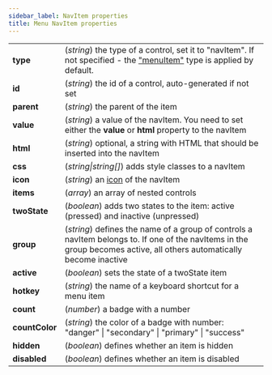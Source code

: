 ```yaml
---
sidebar_label: NavItem properties
title: Menu NavItem properties
---
```


<table>
	<tbody>
        <tr>
			<td><b>type</b></td>
			<td>(<i>string</i>) the type of a control, set it to "navItem". If not specified - the <a href="../../menu/configuring_menu_items#menuitem">"menuItem"</a> type is applied by default.</td>
		</tr>
        <tr>
			<td><b>id</b></td>
			<td>(<i>string</i>) the id of a control, auto-generated if not set</td>
		</tr>
		<tr>
			<td><b>parent</b></td>
			<td>(<i>string</i>) the parent of the item</td>
		</tr>
		<tr>
			<td><b>value</b></td>
			<td>(<i>string</i>) a value of the navItem. You need to set either the <b>value</b> or <b>html</b> property to the navItem</td>
		</tr>
		<tr>
			<td><b>html</b></td>
			<td>(<i>string</i>) optional, a string with HTML that should be inserted into the navItem</td>
		</tr>
		<tr>
			<td><b>css</b></td>
			<td>(<i>string|string[]</i>) adds style classes to a navItem</td>
		</tr>
		<tr>
			<td><b>icon</b></td>
			<td>(<i>string</i>) an <a href="../../menu/fa_icons">icon</a> of the navItem</td>
		</tr>
		<tr>
			<td><b>items</b></td>
			<td>(<i>array</i>) an array of nested controls</td>
		</tr>
		<tr>
			<td><b>twoState</b></td>
			<td>(<i>boolean</i>) adds two states to the item: active (pressed) and inactive (unpressed)</td>
		</tr>
		<tr>
			<td><b>group</b></td>
			<td>(<i>string</i>) defines the name of a group of controls a navItem belongs to. If one of the navItems in the group becomes active, all others automatically become inactive</td>
		</tr>
		<tr>
			<td><b>active</b></td>
			<td>(<i>boolean</i>) sets the state of a twoState item</td>
		</tr>
		<tr>
			<td><b>hotkey</b></td>
			<td>(<i>string</i>) the name of a keyboard shortcut for a menu item</td>
		</tr>
        <tr>
			<td><b>count</b></td>
			<td>(<i>number</i>) a badge with a number</td>
		</tr>
        <tr>
			<td><b>countColor</b></td>
			<td>(<i>string</i>) the color of a badge with number: "danger" | "secondary" | "primary" | "success" </td>
		</tr>
        <tr>
			<td><b>hidden</b></td>
			<td>(<i>boolean</i>) defines whether an item is hidden</td>
		</tr>
		<tr>
			<td><b>disabled</b></td>
			<td>(<i>boolean</i>) defines whether an item is disabled</td>
		</tr>
    </tbody>
</table>
